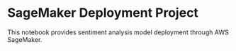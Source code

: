 # SageMaker Deployment Project

This notebook provides sentiment analysis model deployment through AWS SageMaker. 
